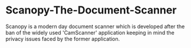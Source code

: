 # Scanopy-The-Document-Scanner
Scanopy is a modern day document scanner which is developed after the ban of the widely used 'CamScanner' application keeping in mind the privacy issues faced by the former application.
